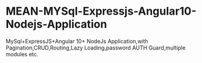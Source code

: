 # MEAN-MYSql-Expressjs-Angular10-Nodejs-Application
MySql+ExpressJS+Angular 10+ NodeJs Application,with Pagination,CRUD,Routing,Lazy Loading,password AUTH Guard,multiple modules etc. 
